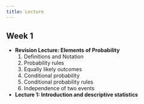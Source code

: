 ```yaml
---
title: Lecture
---
```



<div class="how_qb">

## Week 1

-  **Revision Lecture: Elements of Probability** 
    1. Definitions and Notation
    2. Probability rules
    3. Equally likely outcomes
    4. Conditional probability 
    5. Conditional probability rules
    6. Independence of two events
- **Lecture 1: Introduction and descriptive statistics**

<p>
<HButton type='Menu' title='Revision Lecture' src='./LectureRevision' />
<HButton type='Menu' title='Lecture 1' src='./Lecture1' />
</p>

</div>